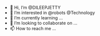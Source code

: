 - 👋 Hi, I’m @DILEEPJETTY
- 👀 I’m interested in @robots @Technology
- 🌱 I’m currently learning ...
- 💞️ I’m looking to collaborate on ...
- 📫 How to reach me ...

<!---
JETTYDILEEP/JETTYDILEEP is a ✨ special ✨ repository because its `README.md` (this file) appears on your GitHub profile.
You can click the Preview link to take a look at your changes.
--->
